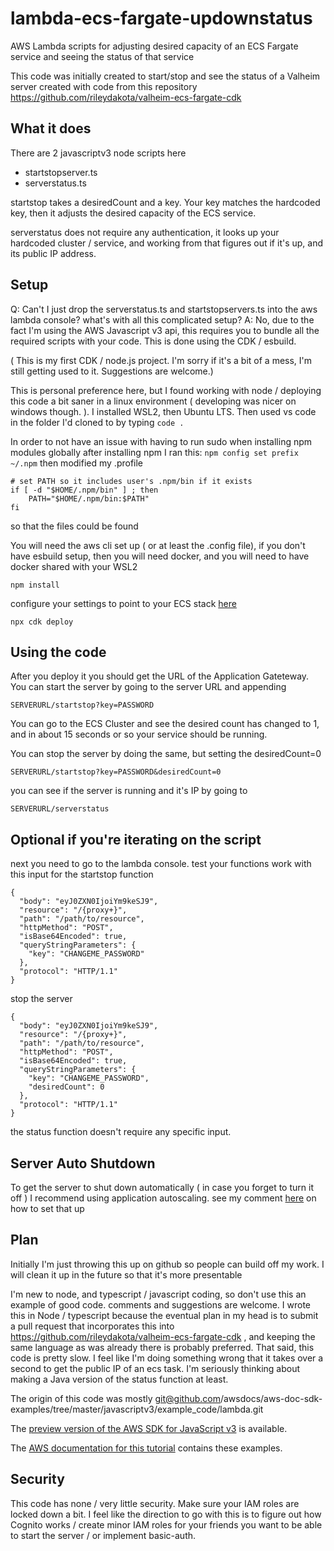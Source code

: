 # lambda-ecs-fargate-updownstatus
AWS Lambda scripts for adjusting desired capacity of an ECS Fargate service and seeing the status of that service


This code was initially created to start/stop and see the status of a Valheim server created with code from this repository https://github.com/rileydakota/valheim-ecs-fargate-cdk 


## What it does

There are 2 javascriptv3 node scripts here
* startstopserver.ts
* serverstatus.ts

startstop takes a desiredCount and a key.  Your key matches the hardcoded key, then it adjusts the desired capacity of the ECS service. 

serverstatus does not require any authentication, it looks up your hardcoded cluster / service, and working from that figures out if it's up, and its public IP address.


## Setup

Q: Can't I just drop the serverstatus.ts and startstopservers.ts into the aws lambda console? what's with all this complicated setup?
A: No, due to the fact I'm using the AWS Javascript v3 api, this requires you to bundle all the required scripts with your code.  This is done using the CDK / esbuild.

( This is my first CDK / node.js project. I'm sorry if it's a bit of a mess, I'm still getting used to it. Suggestions are welcome.)


This is personal preference here, but I found working with node / deploying this code a bit saner in a linux environment ( developing was nicer on windows  though. ).   I installed WSL2, then Ubuntu LTS.  Then used vs code in the folder I'd cloned to by typing `code .`  

In order to not have an issue with having to run sudo when installing npm modules globally after installing npm I ran this: 
`npm config set prefix ~/.npm`  then modified my .profile

```
# set PATH so it includes user's .npm/bin if it exists
if [ -d "$HOME/.npm/bin" ] ; then
    PATH="$HOME/.npm/bin:$PATH"
fi
```
so that the files could be found

You will need the aws cli set up ( or at least the .config file), if you don't have esbuild setup, then you will need docker, and you will need to have docker shared with your WSL2

```
npm install
```

configure your settings to point to your ECS stack [here](bin/lambda-ecs-fargate-updownstatus.ts)

```
npx cdk deploy
```

## Using the code

After you deploy it you should get the URL of the Application Gateteway.  You can start the server by going to the server URL  and appending 

```
SERVERURL/startstop?key=PASSWORD
```

You can go to the ECS Cluster and see the desired count has changed to 1, and in about 15 seconds or so your service should be running. 

You can stop the server by doing the same, but setting the desiredCount=0

```
SERVERURL/startstop?key=PASSWORD&desiredCount=0
```

you can see if the server is running and it's IP by going to 

```
SERVERURL/serverstatus
```


## Optional if you're iterating on the script
next you need to go to the lambda console.  test your functions work with  this input for the startstop function
```
{
  "body": "eyJ0ZXN0IjoiYm9keSJ9",
  "resource": "/{proxy+}",
  "path": "/path/to/resource",
  "httpMethod": "POST",
  "isBase64Encoded": true,
  "queryStringParameters": {
    "key": "CHANGEME_PASSWORD"
  },
  "protocol": "HTTP/1.1"
}
```

stop the server
```
{
  "body": "eyJ0ZXN0IjoiYm9keSJ9",
  "resource": "/{proxy+}",
  "path": "/path/to/resource",
  "httpMethod": "POST",
  "isBase64Encoded": true,
  "queryStringParameters": {
    "key": "CHANGEME_PASSWORD",
    "desiredCount": 0
  },
  "protocol": "HTTP/1.1"
}
```

the status function doesn't require any specific input. 


## Server Auto Shutdown

To get the server to shut down automatically ( in case you forget to turn it off ) I recommend using application autoscaling.  see my comment [here](https://github.com/rileydakota/valheim-ecs-fargate-cdk/issues/8#issuecomment-791126634) on how to set that up


## Plan

Initially I'm just throwing this up on github so people can build off my work.  I will clean it up in the future so that it's more presentable 


I'm new to node, and typescript / javascript coding, so don't use this an example of good code. comments and suggestions are welcome.  I wrote this in Node / typescript because the eventual plan in my head is to submit a pull request that incorporates this into https://github.com/rileydakota/valheim-ecs-fargate-cdk , and keeping the same language as was already there is probably preferred. That said, this code is pretty slow. I feel like I'm doing something wrong that it takes over a second to get the public IP of an ecs task.   I'm seriously thinking about making a Java version of the status function at least.

The origin of this code was mostly git@github.com/awsdocs/aws-doc-sdk-examples/tree/master/javascriptv3/example_code/lambda.git

The [preview version of the AWS SDK for JavaScript v3](https://github.com/aws/aws-sdk-js-v3) is available. 

The [AWS documentation for this tutorial](https://docs.aws.amazon.com/sdk-for-javascript/v3/developer-guide/using-lambda-functions.html) contains these examples.



## Security

This code has none / very little security.  Make sure your IAM roles are locked down a bit.  I feel like the direction to go with this is to figure out how Cognito works / create minor IAM roles for your friends you want to be able to start the server / or implement basic-auth.


